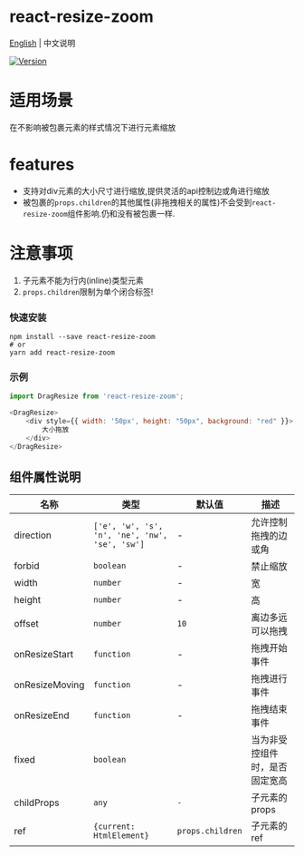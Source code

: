 # react-resize-zoom

[English](./README.md) | 中文说明

[![Version](https://img.shields.io/badge/version-2.2.4-green)](https://www.npmjs.com/package/react-resize-zoom)

# 适用场景

在不影响被包裹元素的样式情况下进行元素缩放

# features

- 支持对div元素的大小尺寸进行缩放,提供灵活的api控制边或角进行缩放
- 被包裹的`props.children`的其他属性(非拖拽相关的属性)不会受到`react-resize-zoom`组件影响.仍和没有被包裹一样.

# 注意事项

1. 子元素不能为行内(inline)类型元素
2. `props.children`限制为单个闭合标签!

### 快速安装
```
npm install --save react-resize-zoom
# or
yarn add react-resize-zoom
```

### 示例
```javascript
import DragResize from 'react-resize-zoom';

<DragResize>
    <div style={{ width: '50px', height: "50px", background: "red" }}>
        大小拖放
    </div>
</DragResize>
```

## 组件属性说明

| 名称                          | 类型                  | 默认值                                                         | 描述                                                                                                      |
| ----------------------------- | --------------------- | -------------------------------------------------------------- | --------------------------------------------------------------------------------------------------------- |
| direction                          | `['e', 'w', 's', 'n', 'ne', 'nw', 'se', 'sw']`     | -                                                  | 允许控制拖拽的边或角                                                                                  |
| forbid                          | `boolean`     | -                                                  | 禁止缩放                                                                                  |
| width                         | `number`                          | -                                                  | 宽                                                                                  |
| height                        | `number`                          | -                                                  | 高                                                                                  |
| offset                        | `number`                          | `10`                                               | 离边多远可以拖拽                                                                              |
| onResizeStart                 | `function`                        | -                                                  | 拖拽开始事件                                                                                          |
| onResizeMoving                | `function`                        | -                                                  | 拖拽进行事件                      |
| onResizeEnd                   | `function`                        | -                                                  | 拖拽结束事件                                                                                 |
| fixed                         | `boolean`      |                                   | 当为非受控组件时，是否固定宽高                                                                              |
| childProps                           | `any`          | `-`                                   | 子元素的props                                                                              |
| ref                           | `{current: HtmlElement}`          | `props.children`                                   | 子元素的ref                                                                              |
 
